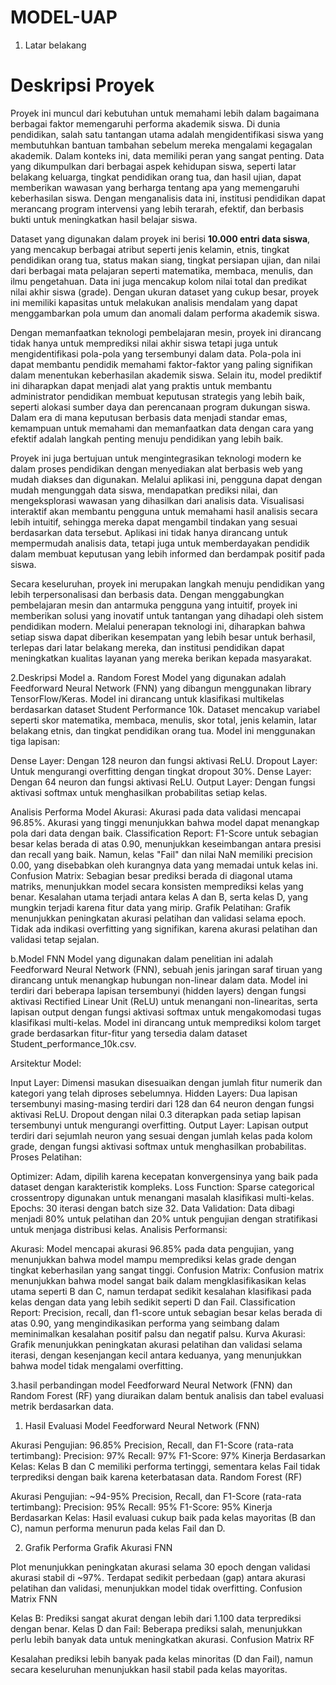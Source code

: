 # MODEL-UAP

1. Latar belakang
# Deskripsi Proyek

Proyek ini muncul dari kebutuhan untuk memahami lebih dalam bagaimana berbagai faktor memengaruhi performa akademik siswa. Di dunia pendidikan, salah satu tantangan utama adalah mengidentifikasi siswa yang membutuhkan bantuan tambahan sebelum mereka mengalami kegagalan akademik. Dalam konteks ini, data memiliki peran yang sangat penting. Data yang dikumpulkan dari berbagai aspek kehidupan siswa, seperti latar belakang keluarga, tingkat pendidikan orang tua, dan hasil ujian, dapat memberikan wawasan yang berharga tentang apa yang memengaruhi keberhasilan siswa. Dengan menganalisis data ini, institusi pendidikan dapat merancang program intervensi yang lebih terarah, efektif, dan berbasis bukti untuk meningkatkan hasil belajar siswa.

Dataset yang digunakan dalam proyek ini berisi **10.000 entri data siswa**, yang mencakup berbagai atribut seperti jenis kelamin, etnis, tingkat pendidikan orang tua, status makan siang, tingkat persiapan ujian, dan nilai dari berbagai mata pelajaran seperti matematika, membaca, menulis, dan ilmu pengetahuan. Data ini juga mencakup kolom nilai total dan predikat nilai akhir siswa (grade). Dengan ukuran dataset yang cukup besar, proyek ini memiliki kapasitas untuk melakukan analisis mendalam yang dapat menggambarkan pola umum dan anomali dalam performa akademik siswa.

Dengan memanfaatkan teknologi pembelajaran mesin, proyek ini dirancang tidak hanya untuk memprediksi nilai akhir siswa tetapi juga untuk mengidentifikasi pola-pola yang tersembunyi dalam data. Pola-pola ini dapat membantu pendidik memahami faktor-faktor yang paling signifikan dalam menentukan keberhasilan akademik siswa. Selain itu, model prediktif ini diharapkan dapat menjadi alat yang praktis untuk membantu administrator pendidikan membuat keputusan strategis yang lebih baik, seperti alokasi sumber daya dan perencanaan program dukungan siswa. Dalam era di mana keputusan berbasis data menjadi standar emas, kemampuan untuk memahami dan memanfaatkan data dengan cara yang efektif adalah langkah penting menuju pendidikan yang lebih baik.

Proyek ini juga bertujuan untuk mengintegrasikan teknologi modern ke dalam proses pendidikan dengan menyediakan alat berbasis web yang mudah diakses dan digunakan. Melalui aplikasi ini, pengguna dapat dengan mudah mengunggah data siswa, mendapatkan prediksi nilai, dan mengeksplorasi wawasan yang dihasilkan dari analisis data. Visualisasi interaktif akan membantu pengguna untuk memahami hasil analisis secara lebih intuitif, sehingga mereka dapat mengambil tindakan yang sesuai berdasarkan data tersebut. Aplikasi ini tidak hanya dirancang untuk mempermudah analisis data, tetapi juga untuk memberdayakan pendidik dalam membuat keputusan yang lebih informed dan berdampak positif pada siswa.

Secara keseluruhan, proyek ini merupakan langkah menuju pendidikan yang lebih terpersonalisasi dan berbasis data. Dengan menggabungkan pembelajaran mesin dan antarmuka pengguna yang intuitif, proyek ini memberikan solusi yang inovatif untuk tantangan yang dihadapi oleh sistem pendidikan modern. Melalui penerapan teknologi ini, diharapkan bahwa setiap siswa dapat diberikan kesempatan yang lebih besar untuk berhasil, terlepas dari latar belakang mereka, dan institusi pendidikan dapat meningkatkan kualitas layanan yang mereka berikan kepada masyarakat.

2.Deskripsi Model 
a. Random Forest
Model yang digunakan adalah Feedforward Neural Network (FNN) yang dibangun menggunakan library TensorFlow/Keras. Model ini dirancang untuk klasifikasi multikelas berdasarkan dataset Student Performance 10k. Dataset mencakup variabel seperti skor matematika, membaca, menulis, skor total, jenis kelamin, latar belakang etnis, dan tingkat pendidikan orang tua. Model ini menggunakan tiga lapisan:

Dense Layer: Dengan 128 neuron dan fungsi aktivasi ReLU.
Dropout Layer: Untuk mengurangi overfitting dengan tingkat dropout 30%.
Dense Layer: Dengan 64 neuron dan fungsi aktivasi ReLU.
Output Layer: Dengan fungsi aktivasi softmax untuk menghasilkan probabilitas setiap kelas.

Analisis Performa Model
Akurasi:
Akurasi pada data validasi mencapai 96.85%.
Akurasi yang tinggi menunjukkan bahwa model dapat menangkap pola dari data dengan baik.
Classification Report:
F1-Score untuk sebagian besar kelas berada di atas 0.90, menunjukkan keseimbangan antara presisi dan recall yang baik.
Namun, kelas "Fail" dan nilai NaN memiliki precision 0.00, yang disebabkan oleh kurangnya data yang memadai untuk kelas ini.
Confusion Matrix:
Sebagian besar prediksi berada di diagonal utama matriks, menunjukkan model secara konsisten memprediksi kelas yang benar.
Kesalahan utama terjadi antara kelas A dan B, serta kelas D, yang mungkin terjadi karena fitur data yang mirip.
Grafik Pelatihan:
Grafik menunjukkan peningkatan akurasi pelatihan dan validasi selama epoch.
Tidak ada indikasi overfitting yang signifikan, karena akurasi pelatihan dan validasi tetap sejalan.

b.Model FNN
Model yang digunakan dalam penelitian ini adalah Feedforward Neural Network (FNN), sebuah jenis jaringan saraf tiruan yang dirancang untuk menangkap hubungan non-linear dalam data. Model ini terdiri dari beberapa lapisan tersembunyi (hidden layers) dengan fungsi aktivasi Rectified Linear Unit (ReLU) untuk menangani non-linearitas, serta lapisan output dengan fungsi aktivasi softmax untuk mengakomodasi tugas klasifikasi multi-kelas. Model ini dirancang untuk memprediksi kolom target grade berdasarkan fitur-fitur yang tersedia dalam dataset Student_performance_10k.csv.

Arsitektur Model:

Input Layer: Dimensi masukan disesuaikan dengan jumlah fitur numerik dan kategori yang telah diproses sebelumnya.
Hidden Layers: Dua lapisan tersembunyi masing-masing terdiri dari 128 dan 64 neuron dengan fungsi aktivasi ReLU. Dropout dengan nilai 0.3 diterapkan pada setiap lapisan tersembunyi untuk mengurangi overfitting.
Output Layer: Lapisan output terdiri dari sejumlah neuron yang sesuai dengan jumlah kelas pada kolom grade, dengan fungsi aktivasi softmax untuk menghasilkan probabilitas.
Proses Pelatihan:

Optimizer: Adam, dipilih karena kecepatan konvergensinya yang baik pada dataset dengan karakteristik kompleks.
Loss Function: Sparse categorical crossentropy digunakan untuk menangani masalah klasifikasi multi-kelas.
Epochs: 30 iterasi dengan batch size 32.
Data Validation: Data dibagi menjadi 80% untuk pelatihan dan 20% untuk pengujian dengan stratifikasi untuk menjaga distribusi kelas.
Analisis Performansi:

Akurasi: Model mencapai akurasi 96.85% pada data pengujian, yang menunjukkan bahwa model mampu memprediksi kelas grade dengan tingkat keberhasilan yang sangat tinggi.
Confusion Matrix: Confusion matrix menunjukkan bahwa model sangat baik dalam mengklasifikasikan kelas utama seperti B dan C, namun terdapat sedikit kesalahan klasifikasi pada kelas dengan data yang lebih sedikit seperti D dan Fail.
Classification Report: Precision, recall, dan f1-score untuk sebagian besar kelas berada di atas 0.90, yang mengindikasikan performa yang seimbang dalam meminimalkan kesalahan positif palsu dan negatif palsu.
Kurva Akurasi: Grafik menunjukkan peningkatan akurasi pelatihan dan validasi selama iterasi, dengan kesenjangan kecil antara keduanya, yang menunjukkan bahwa model tidak mengalami overfitting.

3.hasil perbandingan model Feedforward Neural Network (FNN) dan Random Forest (RF) yang diuraikan dalam bentuk analisis dan tabel evaluasi metrik berdasarkan data.

1. Hasil Evaluasi Model
Feedforward Neural Network (FNN)

Akurasi Pengujian: 96.85%
Precision, Recall, dan F1-Score (rata-rata tertimbang):
Precision: 97%
Recall: 97%
F1-Score: 97%
Kinerja Berdasarkan Kelas:
Kelas B dan C memiliki performa tertinggi, sementara kelas Fail tidak terprediksi dengan baik karena keterbatasan data.
Random Forest (RF)

Akurasi Pengujian: ~94-95%
Precision, Recall, dan F1-Score (rata-rata tertimbang):
Precision: 95%
Recall: 95%
F1-Score: 95%
Kinerja Berdasarkan Kelas:
Hasil evaluasi cukup baik pada kelas mayoritas (B dan C), namun performa menurun pada kelas Fail dan D.

2. Grafik Performa
Grafik Akurasi FNN

Plot menunjukkan peningkatan akurasi selama 30 epoch dengan validasi akurasi stabil di ~97%.
Terdapat sedikit perbedaan (gap) antara akurasi pelatihan dan validasi, menunjukkan model tidak overfitting.
Confusion Matrix FNN

Kelas B: Prediksi sangat akurat dengan lebih dari 1.100 data terprediksi dengan benar.
Kelas D dan Fail: Beberapa prediksi salah, menunjukkan perlu lebih banyak data untuk meningkatkan akurasi.
Confusion Matrix RF

Kesalahan prediksi lebih banyak pada kelas minoritas (D dan Fail), namun secara keseluruhan menunjukkan hasil stabil pada kelas mayoritas.



